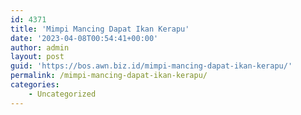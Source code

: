 ```yaml
---
id: 4371
title: 'Mimpi Mancing Dapat Ikan Kerapu'
date: '2023-04-08T00:54:41+00:00'
author: admin
layout: post
guid: 'https://bos.awn.biz.id/mimpi-mancing-dapat-ikan-kerapu/'
permalink: /mimpi-mancing-dapat-ikan-kerapu/
categories:
    - Uncategorized
---
```


